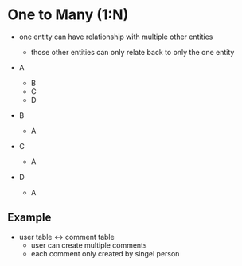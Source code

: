 # One to Many (1:N)
* one entity can have relationship with multiple other entities
    * those other entities can only relate back to only the one entity

* A
    * B
    * C
    * D

* B
    * A

* C
    * A

* D
    * A

## Example
* user table <-> comment table
    * user can create multiple comments
    * each comment only created by singel person
